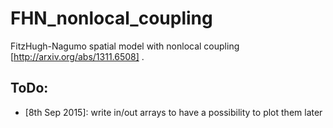 # FHN_nonlocal_coupling
FitzHugh-Nagumo spatial model with nonlocal coupling [http://arxiv.org/abs/1311.6508] .

ToDo: 
- 
- [8th Sep 2015]: write in/out arrays to have a possibility to plot them later
